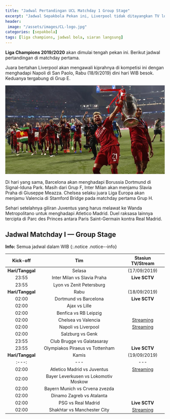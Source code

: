 ```yaml
---
title: "Jadwal Pertandingan UCL Matchday 1 Group Stage"
excerpt: "Jadwal Sepakbola Pekan ini, Liverpool tidak ditayangkan TV lokal"
header:
 image: "/assets/images/CL-logo.jpg"
categories: [sepakbola]
tags: [liga champions, jadwal bola, siaran langsung]
---
```


**Liga Champions 2019/2020** akan dimulai tengah pekan ini. Berikut jadwal pertandingan di matchday pertama.

Juara bertahan Liverpool akan mengawali kiprahnya di kompetisi ini dengan menghadapi Napoli di San Paolo, Rabu (18/9/2019) dini hari WIB besok. Keduanya tergabung di Grup E.

[![Liverpool Champions](/assets/images/Liverpool.jpg)](assets/images/Liverpool.jpg)

Di hari yang sama, Barcelona akan menghadapi Borussia Dortmund di Signal-Iduna Park. Masih dari Grup F, Inter Milan akan menjamu Slavia Praha di Giuseppe Meazza. Chelsea selaku juara Liga Europa akan menjamu Valencia di Stamford Bridge pada matchday pertama Grup H.

Sehari setelahnya giliran Juventus yang harus melawat ke Wanda Metropolitano untuk menghadapi Atletico Madrid. Duel raksasa lainnya tercipta di Parc des Princes antara Paris Saint-Germain kontra Real Madrid.

## Jadwal Matchday I — Group Stage

**Info:** Semua jadwal dalam WIB
{:.notice .notice--info}

|Kick-off|Tim|Stasiun TV/Stream|
|:---:|:---:|:---:|
|**Hari/Tanggal**|Selasa|(17/09/2019)|
|23:55|Inter Milan vs Slavia Praha|**Live SCTV**|
|23:55|Lyon vs Zenit Petersburg||
|**Hari/Tanggal**|Rabu|(18/09/2019)|
|02:00|Dortmund vs Barcelona|**Live SCTV**|
|02:00|Ajax vs Lille||
|02:00|Benfica vs RB Leipzig||
|02:00|Chelsea vs Valencia|[Streaming](/chelsea)|
|02:00|Napoli vs Liverpool|[Streaming](/liverpool)|
|02:00|Salzburg vs Genk||
|23:55|Club Brugge vs Galatasaray||
|23:55|Olympiakos Piraeus vs Tottenham|**Live SCTV**|
|**Hari/Tanggal**|Kamis|(19/09/2019)|
|:---:|---|---|
|02:00|Atletico Madrid vs Juventus|[Streaming](#juventus)|
|02:00|Bayer Leverkusen vs Lokomotiv Moskow||
|02:00|Bayern Munich vs Crvena zvezda||
|02:00|Dinamo Zagreb vs Atalanta||
|02:00|PSG vs Real Madrid|**Live SCTV**|
|02:00|Shakhtar vs Manchester City|[Streaming](#city)|
